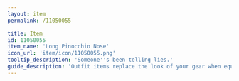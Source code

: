 ```yaml
---
layout: item
permalink: /11050055

title: Item
id: 11050055
item_name: 'Long Pinocchio Nose'
icon_url: 'item/icon/11050055.png'
tooltip_description: 'Someone''s been telling lies.'
guide_description: 'Outfit items replace the look of your gear when equipped.'
---
```


